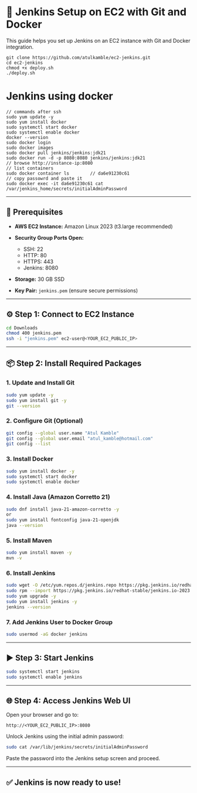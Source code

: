 # 🚀 Jenkins Setup on EC2 with Git and Docker

This guide helps you set up Jenkins on an EC2 instance with Git and Docker integration.

```
git clone https://github.com/atulkamble/ec2-jenkins.git
cd ec2-jenkins
chmod +x deploy.sh
./deploy.sh
```
# Jenkins using docker
```
// commands after ssh 
sudo yum update -y
sudo yum install docker 
sudo systemctl start docker 
sudo systemctl enable docker 
docker --version 
sudo docker login 
sudo docker images
sudo docker pull jenkins/jenkins:jdk21
sudo docker run -d -p 8080:8080 jenkins/jenkins:jdk21
// browse http://instance-ip:8080
// list containers 
sudo docker container ls        // da6e91230c61
// copy passowrd and paste it 
sudo docker exec -it da6e91230c61 cat /var/jenkins_home/secrets/initialAdminPassword
```
---

## 📌 Prerequisites

* **AWS EC2 Instance:** Amazon Linux 2023 (t3.large recommended)
* **Security Group Ports Open:**

  * SSH: 22
  * HTTP: 80
  * HTTPS: 443
  * Jenkins: 8080
* **Storage:** 30 GB SSD
* **Key Pair:** `jenkins.pem` (ensure secure permissions)

---

## ⚙️ Step 1: Connect to EC2 Instance

```bash
cd Downloads
chmod 400 jenkins.pem
ssh -i "jenkins.pem" ec2-user@<YOUR_EC2_PUBLIC_IP>
```

---

## 📦 Step 2: Install Required Packages

### 1. Update and Install Git

```bash
sudo yum update -y
sudo yum install git -y
git --version
```

### 2. Configure Git (Optional)

```bash
git config --global user.name "Atul Kamble"
git config --global user.email "atul_kamble@hotmail.com"
git config --list
```

### 3. Install Docker

```bash
sudo yum install docker -y
sudo systemctl start docker
sudo systemctl enable docker
```

### 4. Install Java (Amazon Corretto 21)

```bash
sudo dnf install java-21-amazon-corretto -y
or
sudo yum install fontconfig java-21-openjdk
java --version
```

### 5. Install Maven

```bash
sudo yum install maven -y
mvn -v
```

### 6. Install Jenkins

```bash
sudo wget -O /etc/yum.repos.d/jenkins.repo https://pkg.jenkins.io/redhat-stable/jenkins.repo
sudo rpm --import https://pkg.jenkins.io/redhat-stable/jenkins.io-2023.key
sudo yum upgrade -y
sudo yum install jenkins -y
jenkins --version
```

### 7. Add Jenkins User to Docker Group

```bash
sudo usermod -aG docker jenkins
```

---

## ▶️ Step 3: Start Jenkins

```bash
sudo systemctl start jenkins
sudo systemctl enable jenkins
```

---

## 🌐 Step 4: Access Jenkins Web UI

Open your browser and go to:

```
http://<YOUR_EC2_PUBLIC_IP>:8080
```

Unlock Jenkins using the initial admin password:

```bash
sudo cat /var/lib/jenkins/secrets/initialAdminPassword
```

Paste the password into the Jenkins setup screen and proceed.

---

## ✅ Jenkins is now ready to use!
